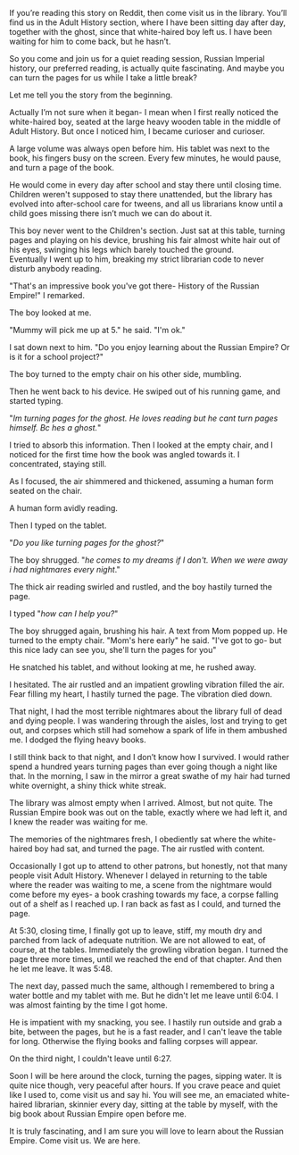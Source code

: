 If you’re reading this story on Reddit, then come visit us in the library. You’ll find us in the Adult History section, where I have been sitting day after day, together with the ghost, since that white-haired boy left us. I have been waiting for him to come back, but he hasn’t.

  
So you come and join us for a quiet reading session, Russian Imperial history, our preferred reading, is actually quite fascinating. And maybe you can turn the pages for us while I take a little break?

  
Let me tell you the story from the beginning.

  
Actually I’m not sure when it began- I mean when I first really noticed the white-haired boy, seated at the large heavy wooden table in the middle of Adult History. But once I noticed him, I became curioser and curioser.

  
A large volume was always open before him. His tablet was next to the book, his fingers busy on the screen. Every few minutes, he would pause, and turn a page of the book.

  
He would come in every day after school and stay there until closing time. Children weren't supposed to stay there unattended, but the library has evolved into after-school care for tweens, and all us librarians know until a child goes missing there isn’t much we can do about it.

  
This boy never went to the Children's section. Just sat at this table, turning pages and playing on his device, brushing his fair almost white hair out of his eyes, swinging his legs which barely touched the ground.  
Eventually I went up to him, breaking my strict librarian code to never disturb anybody reading.

  
"That's an impressive book you've got there- History of the Russian Empire!" I remarked.

  
The boy looked at me.

  
"Mummy will pick me up at 5." he said. "I'm ok."

  
I sat down next to him. "Do you enjoy learning about the Russian Empire? Or is it for a school project?"

  
The boy turned to the empty chair on his other side, mumbling.

  
Then he went back to his device. He swiped out of his running game, and started typing.

  
"*Im turning pages for the ghost. He loves reading but he cant turn pages himself. Bc hes a ghost.*"

  
I tried to absorb this information. Then I looked at the empty chair, and I noticed for the first time how the book was angled towards it. I concentrated, staying still.

  
As I focused, the air shimmered and thickened, assuming a human form seated on the chair.

  
A human form avidly reading.

  
Then I typed on the tablet.

  
"*Do you like turning pages for the ghost?*"  


The boy shrugged. "*he comes to my dreams if I don't. When we were away i had nightmares every night*."

  
The thick air reading swirled and rustled, and the boy hastily turned the page.

  
I typed "*how can I help you?*"

  
The boy shrugged again, brushing his hair. A text from Mom popped up. He turned to the empty chair. "Mom's here early" he said. "I've got to go- but this nice lady can see you, she'll turn the pages for you"

  
He snatched his tablet, and without looking at me, he rushed away.

  
I hesitated. The air rustled and an impatient growling vibration filled the air. Fear filling my heart, I hastily turned the page. The vibration died down.

  
That night, I had the most terrible nightmares about the library full of dead and dying people. I was wandering through the aisles, lost and trying to get out, and corpses which still had somehow a spark of life in them ambushed me. I dodged the flying heavy books.

  
I still think back to that night, and I don’t know how I survived. I would rather spend a hundred years turning pages than ever going though a night like that. In the morning, I saw in the mirror a great swathe of my hair had turned white overnight, a shiny thick white streak.

  
The library was almost empty when I arrived. Almost, but not quite. The Russian Empire book was out on the table, exactly where we had left it, and I knew the reader was waiting for me.

  
The memories of the nightmares fresh, I obediently sat where the white-haired boy had sat, and turned the page. The air rustled with content.

  
Occasionally I got up to attend to other patrons, but honestly, not that many people visit Adult History. Whenever I delayed in returning to the table where the reader was waiting to me, a scene from the nightmare would come before my eyes- a book crashing towards my face, a corpse falling out of a shelf as I reached up. I ran back as fast as I could, and turned the page.

  
At 5:30, closing time, I finally got up to leave, stiff, my mouth dry and parched from lack of adequate nutrition. We are not allowed to eat, of course, at the tables. Immediately the growling vibration began. I turned the page three more times, until we reached the end of that chapter. And then he let me leave. It was 5:48.

  
The next day, passed much the same, although I remembered to bring a water bottle and my tablet with me. But he didn't let me leave until 6:04. I was almost fainting by the time I got home.

  
He is impatient with my snacking, you see. I hastily run outside and grab a bite, between the pages, but he is a fast reader, and I can't leave the table for long. Otherwise the flying books and falling corpses will appear.

  
On the third night, I couldn't leave until 6:27.

  
Soon I will be here around the clock, turning the pages, sipping water. It is quite nice though, very peaceful after hours. If you crave peace and quiet like I used to, come visit us and say hi. You will see me, an emaciated white-haired librarian, skinnier every day, sitting at the table by myself, with the big book about Russian Empire open before me.

  
It is truly fascinating, and I am sure you will love to learn about the Russian Empire. Come visit us. We are here.